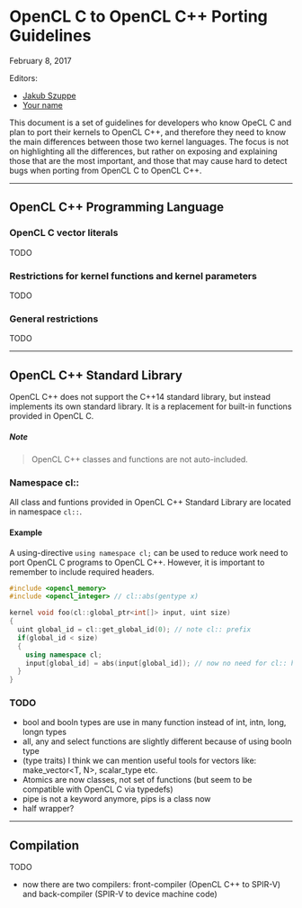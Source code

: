 # OpenCL C to OpenCL C++ Porting Guidelines

February 8, 2017

Editors:

* [Jakub Szuppe](#)
* [Your name](#)

This document is a set of guidelines for developers who know OpeCL C and plan to port their kernels to OpenCL C++,
and therefore they need to know the main differences between those two kernel languages.
The focus is not on highlighting all the differences, but rather on exposing and explaining those that are the most
important, and those that may cause hard to detect bugs when porting from OpenCL C to OpenCL C++.

---
## OpenCL C++ Programming Language

### OpenCL C vector literals

TODO

### Restrictions for kernel functions and kernel parameters

TODO

### General restrictions

TODO

---
## OpenCL C++ Standard Library

OpenCL C++ does not support the C++14 standard library, but instead implements its own standard library. It is
a replacement for built-in functions provided in OpenCL C.

##### Note
> OpenCL C++ classes and functions are not auto-included.

### Namespace cl::

All class and funtions provided in OpenCL C++ Standard Library are located in namespace `cl::`.

#### Example

A using-directive `using namespace cl;` can be used to reduce work need to port OpenCL C programs
to OpenCL C++. However, it is important to remember to include required headers.

```cpp
#include <opencl_memory>
#include <opencl_integer> // cl::abs(gentype x)

kernel void foo(cl::global_ptr<int[]> input, uint size)
{
  uint global_id = cl::get_global_id(0); // note cl:: prefix
  if(global_id < size)
  {
    using namespace cl;
    input[global_id] = abs(input[global_id]); // now no need for cl:: here
  }
}
```

### TODO

* bool and booln types are use in many function instead of int, intn, long, longn types
* all, any and select functions are slightly different because of using booln type
* (type traits) I think we can mention useful tools for vectors like: make_vector<T, N>, scalar_type<T> etc.
* Atomics are now classes, not set of functions (but seem to be compatible with OpenCL C via typedefs)
* pipe is not a keyword anymore, pips is a class now
* half wrapper?

---
## Compilation

TODO

* now there are two compilers: front-compiler (OpenCL C++ to SPIR-V) and back-compiler (SPIR-V to device machine code)
